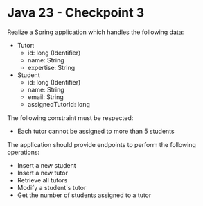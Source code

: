 # Java 23 - Checkpoint 3
Realize a Spring application which handles the following data:
- Tutor:
  - id: long (Identifier)
  - name: String
  - expertise: String
- Student
  - id: long (Identifier)
  - name: String
  - email: String
  - assignedTutorId: long
  
The following constraint must be respected:
- Each tutor cannot be assigned to more than 5 students

The application should provide endpoints to perform the following operations:
- Insert a new student
- Insert a new tutor
- Retrieve all tutors
- Modify a student's tutor
- Get the number of students assigned to a tutor
  
